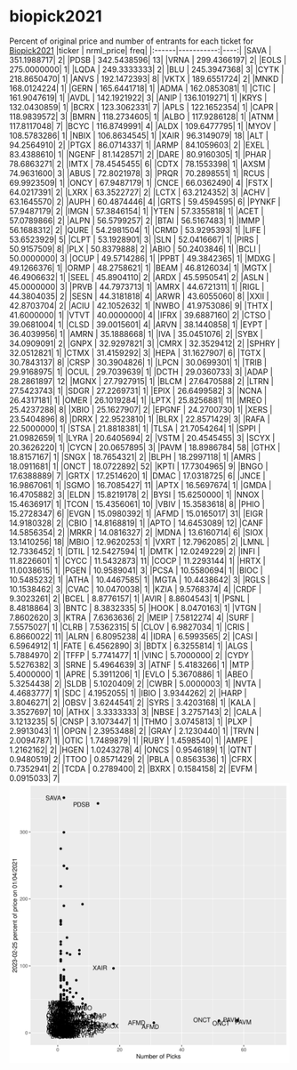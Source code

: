 # biopick2021
Percent of original price and number of entrants for each ticket for [Biopick2021](https://twitter.com/hashtag/Biopick2021)
|ticker |  nrml_price| freq|
|:------|-----------:|----:|
|SAVA   | 351.1988717|    2|
|PDSB   | 342.5438596|   13|
|VRNA   | 299.4366197|    2|
|EOLS   | 275.0000000|    1|
|LQDA   | 249.3333333|    2|
|BLU    | 245.3947368|    3|
|CYTK   | 218.8650470|    1|
|ANVS   | 192.1472393|    8|
|VKTX   | 189.6551724|    2|
|MNKD   | 168.0124224|    1|
|GERN   | 165.6441718|    1|
|ADMA   | 162.0853081|    1|
|CTIC   | 161.9047619|    1|
|AVDL   | 142.1921922|    3|
|ANIP   | 136.1019271|    1|
|KRYS   | 132.0430859|    1|
|BCRX   | 123.3062331|    7|
|APLS   | 122.1652354|    1|
|CAPR   | 118.9839572|    3|
|BMRN   | 118.2734605|    1|
|ALBO   | 117.9286128|    1|
|ATNM   | 117.8117048|    7|
|BCYC   | 116.8749991|    4|
|ALDX   | 109.6477795|    1|
|MYOV   | 108.5783286|    1|
|NBIX   | 106.8634545|    1|
|XAIR   |  96.3149079|   18|
|ALT    |  94.2564910|    2|
|PTGX   |  86.0714337|    1|
|ARMP   |  84.1059603|    2|
|EXEL   |  83.4388610|    1|
|NGENF  |  81.1428571|    2|
|DARE   |  80.9160305|    1|
|PHAR   |  78.6863271|    2|
|IMTX   |  78.4545455|    6|
|CDTX   |  78.1553398|    1|
|AXSM   |  74.9631600|    3|
|ABUS   |  72.8021978|    3|
|PRQR   |  70.2898551|    1|
|RCUS   |  69.9923509|    1|
|ONCY   |  67.9487179|    1|
|CNCE   |  66.0362490|    4|
|FSTX   |  64.0217391|    2|
|LXRX   |  63.3522727|    2|
|LCTX   |  63.2124352|    3|
|ACHV   |  63.1645570|    2|
|AUPH   |  60.4874446|    4|
|GRTS   |  59.4594595|    6|
|PYNKF  |  57.9487179|    2|
|IMGN   |  57.3846154|    1|
|YTEN   |  57.3355818|    1|
|ACET   |  57.0789866|    2|
|ALPN   |  56.5799257|    2|
|BTAI   |  56.5167483|    1|
|IMMP   |  56.1688312|    2|
|QURE   |  54.2981504|    1|
|CRMD   |  53.9295393|    1|
|LIFE   |  53.6523929|    5|
|CLPT   |  53.1928901|    3|
|SLN    |  52.0416667|    1|
|PIRS   |  50.9157509|    8|
|PLX    |  50.8379888|    2|
|ABIO   |  50.2403846|    1|
|BCLI   |  50.0000000|    3|
|OCUP   |  49.5714286|    1|
|PPBT   |  49.3842365|    1|
|MDXG   |  49.1266376|    1|
|ORMP   |  48.2758621|    1|
|BEAM   |  46.8126034|    1|
|MGTX   |  46.4906632|    1|
|SEEL   |  45.8904110|    2|
|ARDX   |  45.5950541|    2|
|ASLN   |  45.0000000|    3|
|PRVB   |  44.7973713|    1|
|AMRX   |  44.6721311|    1|
|RIGL   |  44.3804035|    2|
|SESN   |  44.3181818|    4|
|ARWR   |  43.6055060|    8|
|XXII   |  42.8703704|    2|
|ACIU   |  42.1052632|    1|
|NWBO   |  41.9753086|    9|
|THTX   |  41.6000000|    1|
|VTVT   |  40.0000000|    4|
|IFRX   |  39.6887160|    2|
|CTSO   |  39.0681004|    1|
|CLSD   |  39.0015601|    4|
|ARVN   |  38.1440858|    1|
|EYPT   |  36.4039956|    1|
|AMRN   |  35.1888668|    1|
|IVA    |  35.0451076|    2|
|SYBX   |  34.0909091|    2|
|GNPX   |  32.9297821|    3|
|CMRX   |  32.3529412|    2|
|SPHRY  |  32.0512821|    1|
|CTMX   |  31.4159292|    3|
|HEPA   |  31.1627907|    6|
|TGTX   |  30.7843137|    8|
|CRSP   |  30.3904826|    1|
|LPCN   |  30.0699301|    1|
|TRIB   |  29.9168975|    1|
|OCUL   |  29.7039639|    1|
|DCTH   |  29.0360733|    3|
|ADAP   |  28.2861897|   12|
|MGNX   |  27.7927915|    1|
|BLCM   |  27.6470588|    2|
|LTRN   |  27.5423743|    1|
|SDGR   |  27.2269731|    1|
|EPIX   |  26.6499582|    3|
|NCNA   |  26.4317181|    1|
|OMER   |  26.1019284|    1|
|LPTX   |  25.8256881|   11|
|MREO   |  25.4237288|    8|
|XBIO   |  25.1627907|    2|
|EPGNF  |  24.2700730|    1|
|XERS   |  23.5404896|    8|
|DRRX   |  22.9523810|    1|
|BLRX   |  22.8571429|    3|
|RAFA   |  22.5000000|    1|
|STSA   |  21.8818381|    1|
|TLSA   |  21.7054264|    1|
|SPPI   |  21.0982659|    1|
|LYRA   |  20.6405694|    2|
|VSTM   |  20.4545455|    3|
|SCYX   |  20.3626220|    1|
|CYCN   |  20.0657895|    3|
|PAVM   |  18.8986784|   58|
|GTHX   |  18.8157167|    1|
|SNGX   |  18.7654321|    2|
|BLPH   |  18.2997118|    1|
|AMRS   |  18.0911681|    1|
|ONCT   |  18.0722892|   52|
|KPTI   |  17.7304965|    9|
|BNGO   |  17.6388889|    7|
|GRTX   |  17.2514620|    1|
|DMAC   |  17.0318725|    6|
|JNCE   |  16.9867061|    1|
|SGMO   |  16.7085427|   11|
|APTX   |  16.5697674|    1|
|GMDA   |  16.4705882|    3|
|ELDN   |  15.8219178|    2|
|BYSI   |  15.6250000|    1|
|NNOX   |  15.4636917|    1|
|TCON   |  15.4356061|   10|
|VBIV   |  15.3583618|    8|
|PHIO   |  15.2728347|    6|
|EVGN   |  15.0980392|    1|
|AFMD   |  15.0165017|   31|
|EIGR   |  14.9180328|    2|
|CBIO   |  14.8168819|    1|
|APTO   |  14.6453089|   12|
|CANF   |  14.5856354|    2|
|MRKR   |  14.0816327|    2|
|MDNA   |  13.6160714|    6|
|SIOX   |  13.1410256|   18|
|MBIO   |  12.9620253|    1|
|VXRT   |  12.7962085|    2|
|LMNL   |  12.7336452|    1|
|DTIL   |  12.5427594|    1|
|DMTK   |  12.0249229|    2|
|INFI   |  11.8226601|    1|
|CYCC   |  11.5432873|   11|
|COCP   |  11.2293144|    1|
|HRTX   |  11.0038615|    1|
|PGEN   |  10.9589041|    3|
|PCSA   |  10.5580694|    1|
|BIOC   |  10.5485232|    1|
|ATHA   |  10.4467585|    1|
|MGTA   |  10.4438642|    3|
|RGLS   |  10.1538462|    3|
|CVAC   |  10.0470038|    1|
|KZIA   |   9.5768374|    4|
|CRDF   |   9.3023261|    2|
|BCEL   |   8.8776157|    1|
|AVIR   |   8.8604543|    1|
|PSNL   |   8.4818864|    3|
|BNTC   |   8.3832335|    5|
|HOOK   |   8.0470163|    1|
|VTGN   |   7.8602620|    3|
|KTRA   |   7.6363636|    2|
|MEIP   |   7.5812274|    4|
|SURF   |   7.5575027|    1|
|CLRB   |   7.5362315|    5|
|CLOV   |   6.9827034|    1|
|CRIS   |   6.8660022|   11|
|ALRN   |   6.8095238|    4|
|IDRA   |   6.5993565|    2|
|CASI   |   6.5964912|    1|
|FATE   |   6.4562890|    3|
|BDTX   |   6.3255814|    1|
|ALGS   |   5.7884970|    2|
|TFFP   |   5.7741477|    1|
|VINC   |   5.7000000|    2|
|CYDY   |   5.5276382|    3|
|SRNE   |   5.4964639|    3|
|ATNF   |   5.4183266|    1|
|MTP    |   5.4000000|    1|
|APRE   |   5.3911206|    1|
|EVLO   |   5.3670886|    1|
|ABEO   |   5.3254438|    2|
|SLDB   |   5.1020409|    2|
|CWBR   |   5.0000003|    1|
|NVTA   |   4.4683777|    1|
|SDC    |   4.1952055|    1|
|IBIO   |   3.9344262|    2|
|HARP   |   3.8046271|    2|
|OBSV   |   3.6244541|    2|
|SYRS   |   3.4203168|    1|
|KALA   |   3.3527697|   10|
|ATHX   |   3.3333333|    3|
|NBSE   |   3.2757143|    2|
|CALA   |   3.1213235|    5|
|CNSP   |   3.1073447|    1|
|THMO   |   3.0745813|    1|
|PLXP   |   2.9913043|    1|
|OPGN   |   2.3953488|    2|
|GRAY   |   2.1230440|    1|
|TRVN   |   2.0094787|    1|
|OTIC   |   1.7489879|    1|
|RUBY   |   1.4598540|    1|
|AMPE   |   1.2162162|    2|
|HGEN   |   1.0243278|    4|
|ONCS   |   0.9546189|    1|
|QTNT   |   0.9480519|    2|
|TTOO   |   0.8571429|    2|
|PBLA   |   0.8563536|    1|
|CFRX   |   0.7352941|    2|
|TCDA   |   0.2789400|    2|
|BXRX   |   0.1584158|    2|
|EVFM   |   0.0915033|    7|
![retvspicks](biopicks.png?raw=true)
